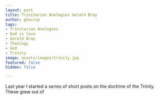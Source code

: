 ```yaml
---
layout: post
title: Trinitarian Analogies Gerald Bray
author: gheslop
tags:
- Trinitarian Analogies
- God is love
- Gerald Bray
- Theology
- God
- Trinity
image: assets/images/trinity.jpg
featured: false
hidden: false

---
```

Last year I started a series of short posts on the doctrine of the Trinity. These grew out of 